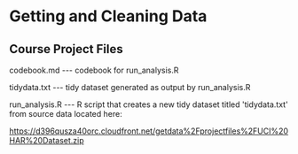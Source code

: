 Getting and Cleaning Data 
=============

Course Project Files
-----------------

codebook.md --- codebook for run_analysis.R

tidydata.txt --- tidy dataset generated as output by run_analysis.R

run_analysis.R --- R script that creates a new tidy dataset titled 'tidydata.txt' from source data located here:

https://d396qusza40orc.cloudfront.net/getdata%2Fprojectfiles%2FUCI%20HAR%20Dataset.zip


